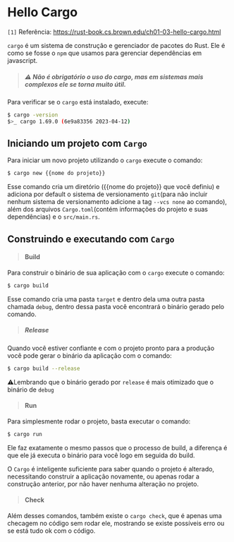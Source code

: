 # Hello Cargo

`[1]` Referência: <https://rust-book.cs.brown.edu/ch01-03-hello-cargo.html>

`cargo` é um sistema de construção e gerenciador de pacotes do Rust. Ele é como se fosse o `npm` que usamos para gerenciar dependências em javascript.

> ##### ⚠ Não é obrigatório o uso do cargo, mas em sistemas mais complexos ele se torna muito útil.

Para verificar se o `cargo` está instalado, execute:

```bash
$ cargo -version
$>_ cargo 1.69.0 (6e9a83356 2023-04-12)
```

## Iniciando um projeto com `Cargo`

Para iniciar um novo projeto utilizando o `cargo` execute o comando:

```bash
$ cargo new {{nome do projeto}}
```

Esse comando cria um diretório ({{nome do projeto}} que você definiu) e adiciona por default o sistema de versionamento `git`(para não incluir nenhum sistema de versionamento adicione a tag `--vcs none` ao comando), além dos arquivos `Cargo.toml`(contém informações do projeto e suas dependências) e o `src/main.rs`.

## Construindo e executando com `Cargo`

> #### Build

Para construir o binário de sua aplicação com o `cargo` execute o comando:

```bash
$ cargo build
```

Esse comando cria uma pasta `target` e dentro dela uma outra pasta chamada `debug`, dentro dessa pasta você encontrará o binário gerado pelo comando.

> ##### Release

Quando você estiver confiante e com o projeto pronto para a produção você pode gerar o binário da aplicação com o comando:

```bash
$ cargo build --release
```

⚠️Lembrando que o binário gerado por `release` é mais otimizado que o binário de `debug`

> #### Run

Para simplesmente rodar o projeto, basta executar o comando:

```bash
$ cargo run
```

Ele faz exatamente o mesmo passos que o processo de build, a diferença é que ele já executa o binário para você logo em seguida do build.

O `Cargo` é inteligente suficiente para saber quando o projeto é alterado, necessitando construir a aplicação novamente, ou apenas rodar a construção anterior, por não haver nenhuma alteração no projeto.

> #### Check

Além desses comandos, também existe o `cargo check`, que é apenas uma checagem no código sem rodar ele, mostrando se existe possíveis erro ou se está tudo ok com o código.
